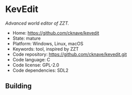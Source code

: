 # KevEdit

_Advanced world editor of ZZT._

- Home: https://github.com/cknave/kevedit
- State: mature
- Platform: Windows, Linux, macOS
- Keywords: tool, inspired by ZZT
- Code repository: https://github.com/cknave/kevedit.git
- Code language: C
- Code license: GPL-2.0
- Code dependencies: SDL2

## Building
